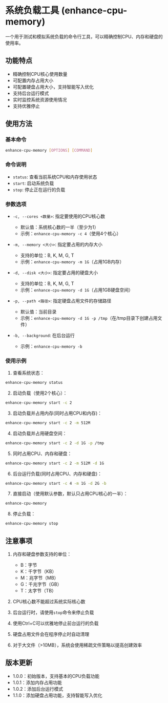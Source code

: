 # 系统负载工具 (enhance-cpu-memory)

一个用于测试和模拟系统负载的命令行工具，可以精确控制CPU、内存和硬盘的使用率。

## 功能特点

- 精确控制CPU核心使用数量
- 可配置内存占用大小
- 可配置硬盘占用大小，支持智能写入优化
- 支持后台运行模式
- 实时监控系统资源使用情况
- 支持优雅停止

## 使用方法

### 基本命令

```bash
enhance-cpu-memory [OPTIONS] [COMMAND]
```

### 命令说明

- `status`: 查看当前系统CPU和内存使用状态
- `start`: 启动系统负载
- `stop`: 停止正在运行的负载

### 参数选项

- `-c, --cores <数量>`: 指定要使用的CPU核心数
  - 默认值：系统核心数的一半（至少为1）
  - 示例：`enhance-cpu-memory -c 4`（使用4个核心）

- `-m, --memory <大小>`: 指定要占用的内存大小
  - 支持的单位：B, K, M, G, T
  - 示例：`enhance-cpu-memory -m 1G`（占用1GB内存）

- `-d, --disk <大小>`: 指定要占用的硬盘大小
  - 支持的单位：B, K, M, G, T
  - 示例：`enhance-cpu-memory -d 1G`（占用1GB硬盘空间）

- `-p, --path <路径>`: 指定硬盘占用文件的存储路径
  - 默认值：当前目录
  - 示例：`enhance-cpu-memory -d 1G -p /tmp`（在/tmp目录下创建占用文件）

- `-b, --background`: 在后台运行
  - 示例：`enhance-cpu-memory -b`

### 使用示例

1. 查看系统状态：
```bash
enhance-cpu-memory status
```

2. 启动负载（使用2个核心）：
```bash
enhance-cpu-memory start -c 2
```

3. 启动负载并占用内存(同时占用CPU和内存)：
```bash
enhance-cpu-memory start -c 2 -m 512M
```

4. 启动负载并占用硬盘空间：
```bash
enhance-cpu-memory start -c 2 -d 1G -p /tmp
```

5. 同时占用CPU、内存和硬盘：
```bash
enhance-cpu-memory start -c 2 -m 512M -d 1G
```

6. 后台运行负载(同时占用CPU、内存和硬盘)：
```bash
enhance-cpu-memory start -c 4 -m 1G -d 2G -b
```

7. 直接启动（使用默认参数，默认只占用CPU核心的一半）：
```bash
enhance-cpu-memory
```

8. 停止负载：
```bash
enhance-cpu-memory stop
```

## 注意事项

1. 内存和硬盘参数支持的单位：
   - B：字节
   - K：千字节（KB）
   - M：兆字节（MB）
   - G：千兆字节（GB）
   - T：太字节（TB）

2. CPU核心数不能超过系统实际核心数
3. 后台运行时，请使用`stop`命令来停止负载
4. 使用Ctrl+C可以优雅地停止前台运行的负载
5. 硬盘占用文件会在程序停止时自动清理
6. 对于大文件（>10MB），系统会使用稀疏文件策略以提高创建效率

## 版本更新

- 1.0.0：初始版本，支持基本的CPU负载功能
- 1.0.1：添加内存占用功能
- 1.0.2：添加后台运行模式
- 1.1.0：添加硬盘占用功能，支持智能写入优化